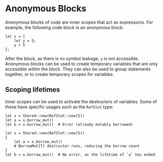 # Anonymous Blocks

<primary-label ref="header-label"/>

<secondary-label ref="doc-complete"/>

Anonymous blocks of code are inner scopes that act as expressions. For example, the following code block is an anonymous
block:

```
let x = {
    let y = 5;
    y + 5
};
```

After the block, as there is no symbol leakage, `y` is not accessible. Anonymous blocks can be used to create temporary
variables that are only accessible within the block. They can also be used to group statements together, or to create
temporary scopes for variables.

## Scoping lifetimes

Inner scopes can be used to activate the destructors of variables. Some of these have specific usages such as the
`RefSlot` type:

```
let x = Shared::new(RefSlot::new(5))
let a = x.borrow_mut()
let b = x.borrow_mut()  # Error (already mutably borrowed)
```

```
let x = Shared::new(RefSlot::new(5))
{
    let a = x.borrow_mut()
    # BorrowMut[T] destructor runs, reducing the borrow count
}
let b = x.borrow_mut()  # No error, as the lifetime of `a` has ended
```
